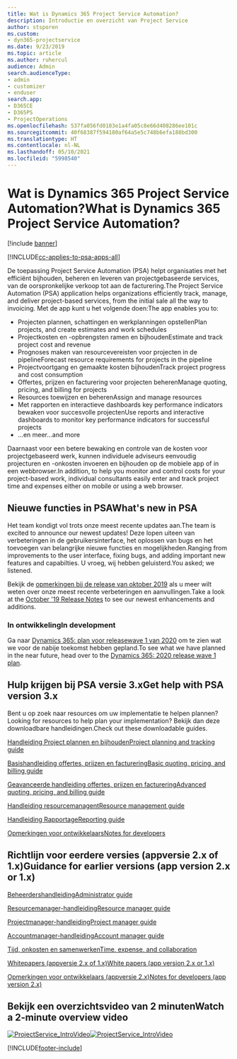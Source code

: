 ```yaml
---
title: Wat is Dynamics 365 Project Service Automation?
description: Introductie en overzicht van Project Service
author: stsporen
ms.custom:
- dyn365-projectservice
ms.date: 9/23/2019
ms.topic: article
ms.author: ruhercul
audience: Admin
search.audienceType:
- admin
- customizer
- enduser
search.app:
- D365CE
- D365PS
- ProjectOperations
ms.openlocfilehash: 537fa056fd0103e1a4fa05c8e66d408286ee101c
ms.sourcegitcommit: 40f68387f594180af64a5e5c748b6efa188bd300
ms.translationtype: HT
ms.contentlocale: nl-NL
ms.lasthandoff: 05/10/2021
ms.locfileid: "5998540"
---
```

# <a name="what-is-dynamics-365-project-service-automation"></a><span data-ttu-id="a8ee3-103">Wat is Dynamics 365 Project Service Automation?</span><span class="sxs-lookup"><span data-stu-id="a8ee3-103">What is Dynamics 365 Project Service Automation?</span></span>

[!include [banner](../includes/psa-now-project-operations.md)]

[!INCLUDE[cc-applies-to-psa-apps-all](../includes/cc-applies-to-psa-apps-all.md)]

<span data-ttu-id="a8ee3-104">De toepassing Project Service Automation (PSA) helpt organisaties met het efficiënt bijhouden, beheren en leveren van projectgebaseerde services, van de oorspronkelijke verkoop tot aan de facturering.</span><span class="sxs-lookup"><span data-stu-id="a8ee3-104">The Project Service Automation (PSA) application helps organizations efficiently track, manage, and deliver project-based services, from the initial sale all the way to invoicing.</span></span> <span data-ttu-id="a8ee3-105">Met de app kunt u het volgende doen:</span><span class="sxs-lookup"><span data-stu-id="a8ee3-105">The app enables you to:</span></span>

- <span data-ttu-id="a8ee3-106">Projecten plannen, schattingen en werkplanningen opstellen</span><span class="sxs-lookup"><span data-stu-id="a8ee3-106">Plan projects, and create estimates and work schedules</span></span>
- <span data-ttu-id="a8ee3-107">Projectkosten en -opbrengsten ramen en bijhouden</span><span class="sxs-lookup"><span data-stu-id="a8ee3-107">Estimate and track project cost and revenue</span></span>
- <span data-ttu-id="a8ee3-108">Prognoses maken van resourcevereisten voor projecten in de pipeline</span><span class="sxs-lookup"><span data-stu-id="a8ee3-108">Forecast resource requirements for projects in the pipeline</span></span>
- <span data-ttu-id="a8ee3-109">Projectvoortgang en gemaakte kosten bijhouden</span><span class="sxs-lookup"><span data-stu-id="a8ee3-109">Track project progress and cost consumption</span></span>
- <span data-ttu-id="a8ee3-110">Offertes, prijzen en facturering voor projecten beheren</span><span class="sxs-lookup"><span data-stu-id="a8ee3-110">Manage quoting, pricing, and billing for projects</span></span>
- <span data-ttu-id="a8ee3-111">Resources toewijzen en beheren</span><span class="sxs-lookup"><span data-stu-id="a8ee3-111">Assign and manage resources</span></span>
- <span data-ttu-id="a8ee3-112">Met rapporten en interactieve dashboards key performance indicators bewaken voor succesvolle projecten</span><span class="sxs-lookup"><span data-stu-id="a8ee3-112">Use reports and interactive dashboards to monitor key performance indicators for successful projects</span></span>
- <span data-ttu-id="a8ee3-113">...en meer</span><span class="sxs-lookup"><span data-stu-id="a8ee3-113">...and more</span></span>

<span data-ttu-id="a8ee3-114">Daarnaast voor een betere bewaking en controle van de kosten voor projectgebaseerd werk, kunnen individuele adviseurs eenvoudig projecturen en -onkosten invoeren en bijhouden op de mobiele app of in een webbrowser.</span><span class="sxs-lookup"><span data-stu-id="a8ee3-114">In addition, to help you monitor and control costs for your project-based work, individual consultants easily enter and track project time and expenses either on mobile or using a web browser.</span></span>

## <a name="whats-new-in-psa"></a><span data-ttu-id="a8ee3-115">Nieuwe functies in PSA</span><span class="sxs-lookup"><span data-stu-id="a8ee3-115">What's new in PSA</span></span>
<span data-ttu-id="a8ee3-116">Het team kondigt vol trots onze meest recente updates aan.</span><span class="sxs-lookup"><span data-stu-id="a8ee3-116">The team is excited to announce our newest updates!</span></span> <span data-ttu-id="a8ee3-117">Deze lopen uiteen van verbeteringen in de gebruikersinterface, het oplossen van bugs en het toevoegen van belangrijke nieuwe functies en mogelijkheden.</span><span class="sxs-lookup"><span data-stu-id="a8ee3-117">Ranging from improvements to the user interface, fixing bugs, and adding important new features and capabilties.</span></span> <span data-ttu-id="a8ee3-118">U vroeg, wij hebben geluisterd.</span><span class="sxs-lookup"><span data-stu-id="a8ee3-118">You asked; we listened.</span></span>

<span data-ttu-id="a8ee3-119">Bekijk de [opmerkingen bij de release van oktober 2019](/dynamics365-release-plan/2019wave2/index) als u meer wilt weten over onze meest recente verbeteringen en aanvullingen.</span><span class="sxs-lookup"><span data-stu-id="a8ee3-119">Take a look at the [October '19 Release Notes](/dynamics365-release-plan/2019wave2/index) to see our newest enhancements and additions.</span></span>

### <a name="in-development"></a><span data-ttu-id="a8ee3-120">In ontwikkeling</span><span class="sxs-lookup"><span data-stu-id="a8ee3-120">In development</span></span>
<span data-ttu-id="a8ee3-121">Ga naar [Dynamics 365: plan voor releasewave 1 van 2020](/dynamics365-release-plan/2020wave1/index) om te zien wat we voor de nabije toekomst hebben gepland.</span><span class="sxs-lookup"><span data-stu-id="a8ee3-121">To see what we have planned in the near future, head over to the [Dynamics 365: 2020 release wave 1 plan](/dynamics365-release-plan/2020wave1/index).</span></span>

## <a name="get-help-with-psa-version-3x"></a><span data-ttu-id="a8ee3-122">Hulp krijgen bij PSA versie 3.x</span><span class="sxs-lookup"><span data-stu-id="a8ee3-122">Get help with PSA version 3.x</span></span>
<span data-ttu-id="a8ee3-123">Bent u op zoek naar resources om uw implementatie te helpen plannen?</span><span class="sxs-lookup"><span data-stu-id="a8ee3-123">Looking for resources to help plan your implementation?</span></span> <span data-ttu-id="a8ee3-124">Bekijk dan deze downloadbare handleidingen.</span><span class="sxs-lookup"><span data-stu-id="a8ee3-124">Check out these downloadable guides.</span></span>

 [<span data-ttu-id="a8ee3-125">Handleiding Project plannen en bijhouden</span><span class="sxs-lookup"><span data-stu-id="a8ee3-125">Project planning and tracking guide</span></span>](../psa/implementation-guides/project-planning-tracking.md)

 [<span data-ttu-id="a8ee3-126">Basishandleiding offertes, prijzen en facturering</span><span class="sxs-lookup"><span data-stu-id="a8ee3-126">Basic quoting, pricing, and billing guide</span></span>](../psa/implementation-guides/begin-quoting-pricing-billing.md)

 [<span data-ttu-id="a8ee3-127">Geavanceerde handleiding offertes, prijzen en facturering</span><span class="sxs-lookup"><span data-stu-id="a8ee3-127">Advanced quoting, pricing, and billing guide</span></span>](../psa/implementation-guides/adv-quoting-pricing-billing.md)

 [<span data-ttu-id="a8ee3-128">Handleiding resourcemanagent</span><span class="sxs-lookup"><span data-stu-id="a8ee3-128">Resource management guide</span></span>](../psa/implementation-guides/resource-management-guide.md)

 [<span data-ttu-id="a8ee3-129">Handleiding Rapportage</span><span class="sxs-lookup"><span data-stu-id="a8ee3-129">Reporting guide</span></span>](../psa/implementation-guides/reporting-guide.md)

 [<span data-ttu-id="a8ee3-130">Opmerkingen voor ontwikkelaars</span><span class="sxs-lookup"><span data-stu-id="a8ee3-130">Notes for developers</span></span>](../psa/developer-guides/overview-dev-notes-v3.x.md)

## <a name="guidance-for-earlier-versions-app-version-2x-or-1x"></a><span data-ttu-id="a8ee3-131">Richtlijn voor eerdere versies (appversie 2.x of 1.x)</span><span class="sxs-lookup"><span data-stu-id="a8ee3-131">Guidance for earlier versions (app version 2.x or 1.x)</span></span>
 [<span data-ttu-id="a8ee3-132">Beheerdershandleiding</span><span class="sxs-lookup"><span data-stu-id="a8ee3-132">Administrator guide</span></span>](../psa/admin-guide.md)

 [<span data-ttu-id="a8ee3-133">Resourcemanager-handleiding</span><span class="sxs-lookup"><span data-stu-id="a8ee3-133">Resource manager guide</span></span>](../psa/resource-manager-guide.md)

 [<span data-ttu-id="a8ee3-134">Projectmanager-handleiding</span><span class="sxs-lookup"><span data-stu-id="a8ee3-134">Project manager guide</span></span>](../psa/project-manager-guide.md)

 [<span data-ttu-id="a8ee3-135">Accountmanager-handleiding</span><span class="sxs-lookup"><span data-stu-id="a8ee3-135">Account manager guide</span></span>](../psa/account-manager-guide.md)

 [<span data-ttu-id="a8ee3-136">Tijd, onkosten en samenwerken</span><span class="sxs-lookup"><span data-stu-id="a8ee3-136">Time, expense, and collaboration</span></span>](../psa/time-expense-collaboration-guide.md)

 [<span data-ttu-id="a8ee3-137">Whitepapers (appversie 2.x of 1.x)</span><span class="sxs-lookup"><span data-stu-id="a8ee3-137">White papers (app version 2.x or 1.x)</span></span>](../psa/white-papers.md)

 [<span data-ttu-id="a8ee3-138">Opmerkingen voor ontwikkelaars (appversie 2.x)</span><span class="sxs-lookup"><span data-stu-id="a8ee3-138">Notes for developers (app version 2.x)</span></span>](../psa/developer-guides/add-custom-qoi-forms-v2.x.md)

 ## <a name="watch-a-2-minute-overview-video"></a><span data-ttu-id="a8ee3-139">Bekijk een overzichtsvideo van 2 minuten</span><span class="sxs-lookup"><span data-stu-id="a8ee3-139">Watch a 2-minute overview video</span></span>
 <a name="heroArea"></a> <span data-ttu-id="a8ee3-140">[![ProjectService_IntroVideo](../psa/media/project-service-intro-video.png "ProjectService_IntroVideo")](https://go.microsoft.com/fwlink/p/?LinkId=799457)</span><span class="sxs-lookup"><span data-stu-id="a8ee3-140">[![ProjectService_IntroVideo](../psa/media/project-service-intro-video.png "ProjectService_IntroVideo")](https://go.microsoft.com/fwlink/p/?LinkId=799457)</span></span>




[!INCLUDE[footer-include](../includes/footer-banner.md)]